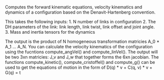Computes the forward kinematic equations, velocity kinematics and dynamics of a configuration based on the Denavit-Hartenberg convention.

This takes the following inputs:
    1. N number of links in configuration
    2. The DH parameters of the link: link length, link twist, link offset and joint angle.
    3. Mass and inertia tensors for the dynamics

The output is the product of N homogeneous transformation matricies A_0 * A_1 ... A_N.
You can calculate the velocity kinematics of the configuration using the fucntions compute_angVel() and compute_linVel().
The output will be two 3xn matricies: J_v and J_w that together forms the 6xn jacobian.
The functions compute_kinetic(), compute_cristoffel() and compute_g() can be used to get the equations of motion in the form of D(q) * v + C(q, v) * v + G(q) = t




